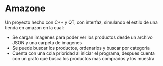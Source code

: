 # Amazone

Un proyecto hecho con C++ y QT, con interfaz, simulando el estilo de una tienda en amazon en la cual:

* Se cargan imagenes para poder ver los productos desde un archivo JSON y una carpeta de imagenes
* Se puede buscar los productos, ordenarlos y buscar por categoria
* Cuenta con una cola prioridad al iniciar el programa, despues cuenta con un grafo que busca los productos mas comprados y los muestra
